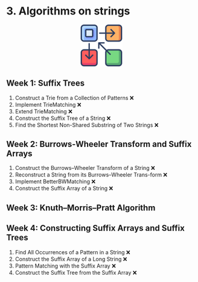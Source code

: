 # 3. Algorithms on strings

<p align="center">
<img src="../assets/algorithms-on-strings.png" style="width:22%">
</p>

## Week 1: Suffix Trees

1. Construct a Trie from a Collection of Patterns ❌
2. Implement TrieMatching ❌
3. Extend TrieMatching ❌
4. Construct the Suffix Tree of a String ❌
5. Find the Shortest Non-Shared Substring of Two Strings ❌

## Week 2: Burrows-Wheeler Transform and Suffix Arrays

1. Construct the Burrows–Wheeler Transform of a String ❌
2. Reconstruct a String from its Burrows–Wheeler Trans-form ❌
3. Implement BetterBWMatching ❌
4. Construct the Suffix Array of a String ❌

## Week 3: Knuth–Morris–Pratt Algorithm

## Week 4: Constructing Suffix Arrays and Suffix Trees

1. Find All Occurrences of a Pattern in a String ❌
2. Construct the Suffix Array of a Long String ❌
3. Pattern Matching with the Suffix Array ❌
4. Construct the Suffix Tree from the Suffix Array ❌
